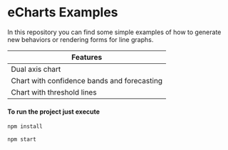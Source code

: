 # eCharts Examples

In this repository you can find some simple examples of how to generate new behaviors or rendering forms for line graphs.

| Features |
| ----- |
| Dual axis chart |
| Chart with confidence bands and forecasting |
| Chart with threshold lines |



#### To run the project just execute

```sh
npm install
```


```sh
npm start
```